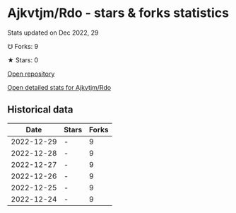 # Ajkvtjm/Rdo - stars & forks statistics

Stats updated on Dec 2022, 29

☋ Forks: 9

★ Stars: 0

[Open repository](https://github.com/Ajkvtjm/Rdo)

[Open detailed stats for Ajkvtjm/Rdo](https://reviewgithub.com/rep/Ajkvtjm/Rdo)

## Historical data
| Date | Stars | Forks |
|------|-------|-------|
| 2022-12-29 | - | 9 | 
| 2022-12-28 | - | 9 | 
| 2022-12-27 | - | 9 | 
| 2022-12-26 | - | 9 | 
| 2022-12-25 | - | 9 | 
| 2022-12-24 | - | 9 | 


